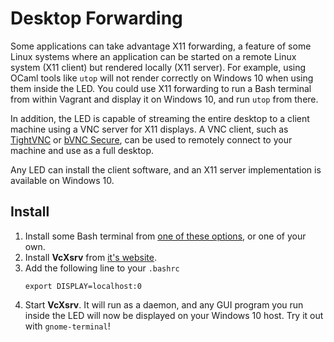 # Desktop Forwarding

Some applications can take advantage X11 forwarding, a feature of some Linux systems where an application can be started on a remote Linux system (X11 client) but rendered locally (X11 server). For example, using OCaml tools like `utop` will not render correctly on Windows 10 when using them inside the LED. You could use X11 forwarding to run a Bash terminal from within Vagrant and display it on Windows 10, and run `utop` from there. 

In addition, the LED is capable of streaming the entire desktop to a client machine using a VNC server for X11 displays. A VNC client, such as [TightVNC](https://www.tightvnc.com/) or [bVNC Secure](https://play.google.com/store/apps/details?id=com.iiordanov.freebVNC&hl=en), can be used to remotely connect to your machine and use as a full desktop.

Any LED can install the client software, and an X11 server implementation is available on Windows 10.

## Install
1. Install some Bash terminal from [one of these options](editors.md), or one of your own.
2. Install **VcXsrv** from [it's website](https://sourceforge.net/projects/vcxsrv/).
3. Add the following line to your `.bashrc`
   ```
   export DISPLAY=localhost:0
   ```
5. Start **VcXsrv**. It will run as a daemon, and any GUI program you run inside the LED will now be displayed on your Windows 10 host. Try it out with `gnome-terminal`!